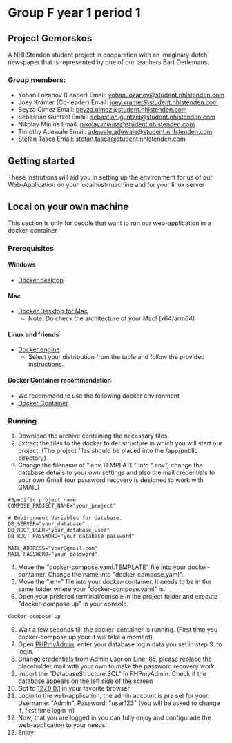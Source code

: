 # Group F year 1 period 1 

## Project Gemorskos

A NHLStenden student project in cooparation with an imaginary dutch newspaper that is represented by one of our teachers Bart Oerlemans.

### Group members:
* Yohan Lozanov (Leader) Email: yohan.lozanov@student.nhlstenden.com
* Joey Krämer (Co-leader) Email: joey.kramer@student.nhlstenden.com
* Beyza Ölmez  Email: beyza.olmez@student.nhlstenden.com
* Sebastian Güntzel Email: sebastian.guntzel@student.nhlstenden.com
* Nikolay Minins Email: nikolay.minins@student.nhlstenden.com
* Timothy Adewale Email: adewale.adewale@student.nhlstenden.com
* Stefan Tasca Email: stefan.tasca@student.nhlstenden.com

## Getting started
These instrutions will aid you in setting up the environment for us of our Web-Application on your localhost-machine and for your linux server

## Local on your own machine
This section is only for people that want to run our web-application in a docker-container
### Prerequisites

#### Windows

- [Docker desktop](https://docs.docker.com/desktop/windows/install/)

#### Mac

- [Docker Desktop for Mac](https://docs.docker.com/desktop/mac/install/)
  - Note: Do check the architecture of your Mac! (x64/arm64)

#### Linux and friends

- [Docker engine](https://docs.docker.com/engine/install/#server)
  - Select your distribution from the table and follow the provided instructions.


#### Docker Container recommendation
- We recommend to use the following docker environment 
- [Docker Container](https://github.com/Schmitzenbergh/NHL_Stenden_PHP_Docker_Env)

### Running

1. Download the archive containing the necessary files.
2. Extract the files to the docker folder structure  in which you will start our project. (The project files should be placed into the /app/public directory)
3. Change the filename of ".env.TEMPLATE" into ".env", change the database details to your own settings and also the mail credentials to your own Gmail (our password recovery is designed to work with GMAIL)

``` .env 
#Specific project name
COMPOSE_PROJECT_NAME="your_project"

# Environment Variables for database.
DB_SERVER="your_database"
DB_ROOT_USER="your_database_user"
DB_ROOT_PASSWORD="your_database_password"

MAIL_ADDRESS="your@gmail.com"
MAIL_PASSWORD="your password"

```

4. Move the "docker-compose.yaml.TEMPLATE" file into your docker-container. Change the name into "docker-compose.yaml".
5. Move the ".env" file into your docker-container. It needs to be in the same folder where your "docker-compose.yaml" is.
6. Open your prefered terminal/console in the project folder and execute "docker-compose up" in your console.

``` Powershell
docker-compose up
```
6. Wait a few seconds till the docker-container is running. (First time you docker-compose up your it will take a moment)
7. Open [PHPmyAdmin](http://127.0.0.1:8080), enter your database login data you set in step 3. to login.
8. Change credentials from Admin user on Line: 85, please replace the placeholder mail with your own to make the password recovery work.
9. Import the "DatabaseStructure.SQL" in PHPmyAdmin. Check if the database appears on the left side of the screen
10. Got to [127.0.0.1](http://127.0.0.1)  in your favorite browser. 
11. Login to the web-application, the admin account is pre set for your. Username: "Admin", Password: "user123" (you will be asked to change it, first time login in)
12. Now, that you are logged in you can fully enjoy and configurade the web-application to your needs.
13. Enjoy
